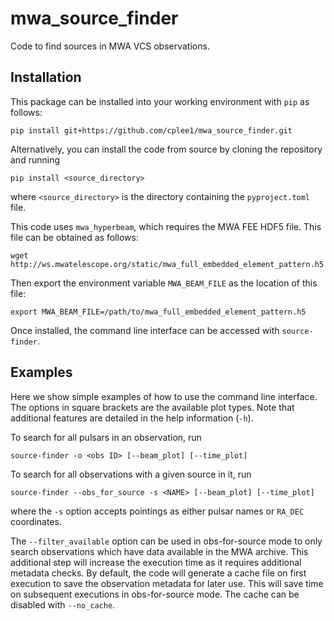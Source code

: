 # mwa_source_finder
Code to find sources in MWA VCS observations.

## Installation
This package can be installed into your working environment with `pip` as follows:

    pip install git+https://github.com/cplee1/mwa_source_finder.git

Alternatively, you can install the code from source by cloning the repository and
running

    pip install <source_directory>

where `<source_directory>` is the directory containing the `pyproject.toml` file.

This code uses `mwa_hyperbeam`, which requires the MWA FEE HDF5 file. This file
can be obtained as follows:

    wget http://ws.mwatelescope.org/static/mwa_full_embedded_element_pattern.h5

Then export the environment variable `MWA_BEAM_FILE` as the location of this file:

    export MWA_BEAM_FILE=/path/to/mwa_full_embedded_element_pattern.h5

Once installed, the command line interface can be accessed with `source-finder`.

## Examples
Here we show simple examples of how to use the command line interface. The options
in square brackets are the available plot types. Note that additional features are
detailed in the help information (`-h`).

To search for all pulsars in an observation, run

    source-finder -o <obs ID> [--beam_plot] [--time_plot]

To search for all observations with a given source in it, run

    source-finder --obs_for_source -s <NAME> [--beam_plot] [--time_plot]

where the `-s` option accepts pointings as either pulsar names or `RA_DEC` coordinates.

The `--filter_available` option can be used in obs-for-source mode to only search
observations which have data available in the MWA archive. This additional step will
increase the execution time as it requires additional metadata checks. By default,
the code will generate a cache file on first execution to save the observation
metadata for later use. This will save time on subsequent executions in obs-for-source
mode. The cache can be disabled with `--no_cache`.